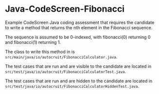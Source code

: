 # Java-CodeScreen-Fibonacci
Example CodeScreen Java coding assessment that requires the candidate to write a method that returns the nth element in the Fibonacci sequence.

The sequence is assumed to be 0-indexed, with fibonacci(0) returning 0 and fibonacci(1) returning 1.

The class to write this method in is `src/main/java/io/autocruit/FibonacciCalculator.java`.

The test cases that are run and are visible to the candidate are located in `src/test/java/io/autocruit/FibonacciCalculatorTest.java`.

The test cases that are run and are hidden to the candidate are located in `src/test/java/io/autocruit/FibonacciCalculatorHiddenTest.java`.

